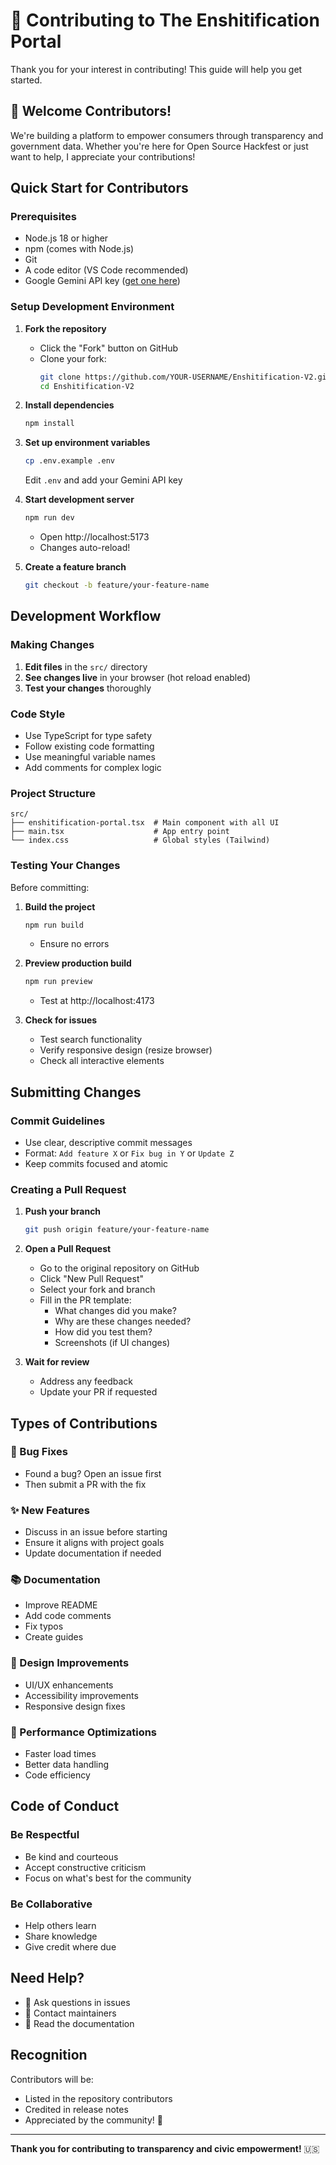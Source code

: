 # 🤝 Contributing to The Enshitification Portal

Thank you for your interest in contributing! This guide will help you get started.

## 🎯 Welcome Contributors!

We're building a platform to empower consumers through transparency and government data. Whether you're here for Open Source Hackfest or just want to help, I appreciate your contributions!

## Quick Start for Contributors

### Prerequisites

- Node.js 18 or higher
- npm (comes with Node.js)
- Git
- A code editor (VS Code recommended)
- Google Gemini API key ([get one here](https://makersuite.google.com/app/apikey))

### Setup Development Environment

1. **Fork the repository**
   - Click the "Fork" button on GitHub
   - Clone your fork:
     ```bash
     git clone https://github.com/YOUR-USERNAME/Enshitification-V2.git
     cd Enshitification-V2
     ```

2. **Install dependencies**
   ```bash
   npm install
   ```

3. **Set up environment variables**
   ```bash
   cp .env.example .env
   ```
   Edit `.env` and add your Gemini API key

4. **Start development server**
   ```bash
   npm run dev
   ```
   - Open http://localhost:5173
   - Changes auto-reload!

4. **Create a feature branch**
   ```bash
   git checkout -b feature/your-feature-name
   ```

## Development Workflow

### Making Changes

1. **Edit files** in the `src/` directory
2. **See changes live** in your browser (hot reload enabled)
3. **Test your changes** thoroughly

### Code Style

- Use TypeScript for type safety
- Follow existing code formatting
- Use meaningful variable names
- Add comments for complex logic

### Project Structure

```
src/
├── enshitification-portal.tsx  # Main component with all UI
├── main.tsx                    # App entry point
└── index.css                   # Global styles (Tailwind)
```

### Testing Your Changes

Before committing:

1. **Build the project**
   ```bash
   npm run build
   ```
   - Ensure no errors

2. **Preview production build**
   ```bash
   npm run preview
   ```
   - Test at http://localhost:4173

3. **Check for issues**
   - Test search functionality
   - Verify responsive design (resize browser)
   - Check all interactive elements

## Submitting Changes

### Commit Guidelines

- Use clear, descriptive commit messages
- Format: `Add feature X` or `Fix bug in Y` or `Update Z`
- Keep commits focused and atomic

### Creating a Pull Request

1. **Push your branch**
   ```bash
   git push origin feature/your-feature-name
   ```

2. **Open a Pull Request**
   - Go to the original repository on GitHub
   - Click "New Pull Request"
   - Select your fork and branch
   - Fill in the PR template:
     - What changes did you make?
     - Why are these changes needed?
     - How did you test them?
     - Screenshots (if UI changes)

3. **Wait for review**
   - Address any feedback
   - Update your PR if requested

## Types of Contributions

### 🐛 Bug Fixes
- Found a bug? Open an issue first
- Then submit a PR with the fix

### ✨ New Features
- Discuss in an issue before starting
- Ensure it aligns with project goals
- Update documentation if needed

### 📚 Documentation
- Improve README
- Add code comments
- Fix typos
- Create guides

### 🎨 Design Improvements
- UI/UX enhancements
- Accessibility improvements
- Responsive design fixes

### 🔧 Performance Optimizations
- Faster load times
- Better data handling
- Code efficiency

## Code of Conduct

### Be Respectful
- Be kind and courteous
- Accept constructive criticism
- Focus on what's best for the community

### Be Collaborative
- Help others learn
- Share knowledge
- Give credit where due

## Need Help?

- 💬 Ask questions in issues
- 📧 Contact maintainers
- 📖 Read the documentation

## Recognition

Contributors will be:
- Listed in the repository contributors
- Credited in release notes
- Appreciated by the community! 🎉

---

**Thank you for contributing to transparency and civic empowerment!** 🇺🇸

